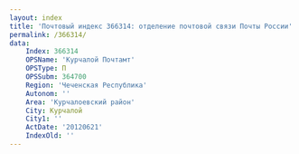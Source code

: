 ```yaml
---
layout: index
title: 'Почтовый индекс 366314: отделение почтовой связи Почты России'
permalink: /366314/
data:
    Index: 366314
    OPSName: 'Курчалой Почтамт'
    OPSType: П
    OPSSubm: 364700
    Region: 'Чеченская Республика'
    Autonom: ''
    Area: 'Курчалоевский район'
    City: Курчалой
    City1: ''
    ActDate: '20120621'
    IndexOld: ''
---
```

